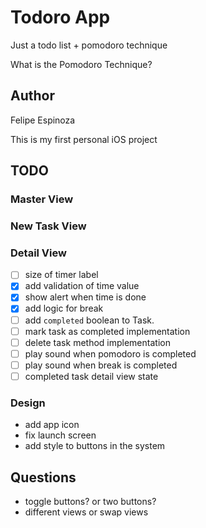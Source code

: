 #  Todoro App

Just a todo list + pomodoro technique

What is the Pomodoro Technique?

## Author

Felipe Espinoza

This is my first personal iOS project

## TODO

### Master View

### New Task View

### Detail View

- [ ] size of timer label
- [x] add validation of time value
- [x] show alert when time is done
- [x] add logic for break
- [ ] add `completed` boolean to Task.
- [ ] mark task as completed implementation
- [ ] delete task method implementation
- [ ] play sound when pomodoro is completed
- [ ] play sound when break is completed
- [ ] completed task detail view state

### Design

- add app icon
- fix launch screen
- add style to buttons in the system

## Questions

- toggle buttons? or two buttons?
- different views or swap views
